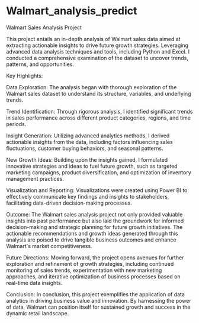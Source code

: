 # Walmart_analysis_predict

Walmart Sales Analysis Project

This project entails an in-depth analysis of Walmart sales data aimed at extracting actionable insights to drive future growth strategies. Leveraging advanced data analysis techniques and tools, including Python and Excel. I conducted a comprehensive examination of the dataset to uncover trends, patterns, and opportunities.

Key Highlights:

Data Exploration: The analysis began with thorough exploration of the Walmart sales dataset to understand its structure, variables, and underlying trends.

Trend Identification: Through rigorous analysis, I identified significant trends in sales performance across different product categories, regions, and time periods.

Insight Generation: Utilizing advanced analytics methods, I derived actionable insights from the data, including factors influencing sales fluctuations, customer buying behaviors, and seasonal patterns.

New Growth Ideas: Building upon the insights gained, I formulated innovative strategies and ideas to fuel future growth, such as targeted marketing campaigns, product diversification, and optimization of inventory management practices.

Visualization and Reporting: Visualizations were created using Power BI to effectively communicate key findings and insights to stakeholders, facilitating data-driven decision-making processes.

Outcome:
  The Walmart sales analysis project not only provided valuable insights into past performance but also laid the groundwork for informed decision-making and strategic planning for future growth initiatives. The actionable recommendations and growth ideas generated through this analysis are poised to drive tangible business outcomes and enhance Walmart's market competitiveness.

Future Directions:
  Moving forward, the project opens avenues for further exploration and refinement of growth strategies, including continued monitoring of sales trends, experimentation with new marketing approaches, and iterative optimization of business processes based on real-time data insights.

Conclusion:
  In conclusion, this project exemplifies the application of data analytics in driving business value and innovation. By harnessing the power of data, Walmart can position itself for sustained growth and success in the dynamic retail landscape.
